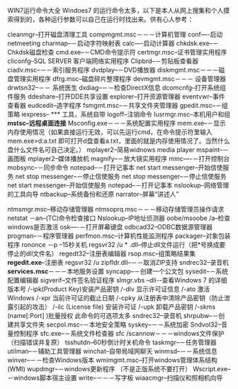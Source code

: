 WIN7运行命令大全
Windoes7 的运行命令太多，以下是本人从网上搜集和个人摸索得到的，各种运行参数可以自己在运行时找出来。供有心人参考：

cleanmgr–打开磁盘清理工具
compmgmt.msc－－－计算机管理
conf—-启动 netmeeting
charmap–－启动字符映射表
calc—-启动计算器
chkdsk.exe–－Chkdsk磁盘检查
cmd.exe–－CMD命令提示符
certmgr.msc–证书管理实用程序
cliconfg–SQL SERVER 客户端网络实用程序
Clipbrd–－剪贴板查看器
ciadv.msc–－－索引服务程序
dvdplay–－DVD播放器
diskmgmt.msc－－－磁盘管理实用程序
dfrg.msc–磁盘碎片整理程序
devmgmt.msc－－－ 设备管理器
drwtsn32–－－ 系统医生
dxdiag–－－检查DirectX信息
dcomcnfg–打开系统组件服务
ddeshare–打开DDE共享设置
explorer–打开资源管理器
eventvwr–事件查看器
eudcedit–造字程序
fsmgmt.msc–－共享文件夹管理器
gpedit.msc–－组策略
iexpress– *** 工具，系统自带
logoff–注销命令
lusrmgr.msc–本机用户和组
**mstsc–远程桌面连接**
Msconfig.exe－－－系统配置实用程序
mem.exe–－显示内存使用情况（如果直接运行无效，可以先运行cmd，在命令提示符里输入mem.exe>d:a.txt 即可打开d盘查看a.txt，里面的就是内存使用情况了。当然什么盘什么文件名可自己决定。）
mplayer2–简易widnows media player
mspaint–－画图板
mplayer2–媒体播放机
magnify–－放大镜实用程序
mmc—-－打开控制台
mobsync–－同步命令
notepad–－打开记事本
net start messenger–开始信使服务
net stop messenger–－停止信使服务
net stop messenger–－停止信使服务
net start messenger–开始信使服务
notepad–－打开记事本
nslookup–网络管理的工具向导
ntbackup–系统备份和还原
narrator–屏幕“讲述人”

ntmsmgr.msc–移动存储管理器
ntmsoprq.msc－－－移动存储管理员操作请求
netstat －an–(TC)命令检查接口
Nslookup–IP地址侦测器
oobe/msoobe /a–检查windows是否激活
osk—-－打开屏幕键盘
odbcad32–ODBC数据源管理器
progman–－程序管理器
perfmon.msc–计算机性能监测程序
packager–对象包装程序
rononce －p –15秒关机
regsvr32 /u * .dll–停止dll文件运行（把*号换成要停止的dll文件名）
regedt32–注册表编辑器
rsop.msc–组策略结果集
**regedit.exe**–注册表
regsvr32 /u zipfldr.dll–－－取消ZIP支持
sndrec32–录音机
**services.msc**－－－本地服务设置
syncapp–－创建一个公文包
sysedit–－系统配置编辑器
sigverif–文件签名验证程序
slmgr.vbs –dli--查看Windows 7 的详细版本号
         /-ipk(Product Key)安装产品密钥
         /-dlv 显示许可证信息
         /-ato 激活Windows
         /-xpr 当前许可证的截止日期
         /-cpky 从注册表中清除产品密钥（防止泄露引起的攻击）
         /-ilc (License file)   安装许可证
         /-upk 卸载产品密钥
         /-skms (name[:Port] )批量授权
       此命令的可选项太多
sndrec32–录音机
shrpubw–－创建共享文件夹
secpol.msc–－本地安全策略
syskey–－－系统加密
Sndvol32–音量控制程序
sfc.exe–－系统文件检查器
sfc /scannow－－－windows文件保护（扫描错误并复原）
tsshutdn–60秒倒计时关机命令
taskmgr–－任务管理器
utilman–－辅助工具管理器
winchat–自带局域网聊天
winmsd–－－系统信息
winver–－－检查Windows版本
wmimgmt.msc–打开windows管理体系结构(WMI)
wupdmgr–－windows更新程序 （不是正版系统不要打开）
Wscript.exe–－windows脚本宿主设置
write–－－－写字板
wiaacmgr–扫描仪和照相机向导
